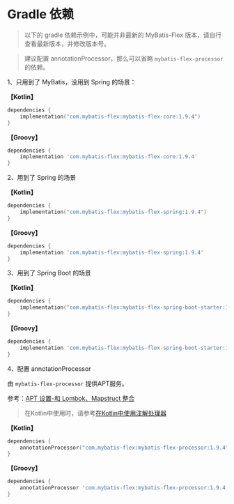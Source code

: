 # Gradle 依赖

> 以下的 gradle 依赖示例中，可能并非最新的 MyBatis-Flex 版本，请自行查看最新版本，并修改版本号。

> 建议配置 annotationProcessor，那么可以省略 `mybatis-flex-processor` 的依赖。

1、只用到了 MyBatis，没用到 Spring 的场景：

**【Kotlin】**

```kotlin
dependencies {
    implementation("com.mybatis-flex:mybatis-flex-core:1.9.4")
}
```

**【Groovy】**

```groovy
dependencies {
    implementation 'com.mybatis-flex:mybatis-flex-core:1.9.4'
}
```

2、用到了 Spring 的场景

**【Kotlin】**

```kotlin
dependencies {
    implementation("com.mybatis-flex:mybatis-flex-spring:1.9.4")
}
```

**【Groovy】**

```groovy
dependencies {
    implementation 'com.mybatis-flex:mybatis-flex-spring:1.9.4'
}
```

3、用到了 Spring Boot 的场景

**【Kotlin】**

```kotlin
dependencies {
    implementation("com.mybatis-flex:mybatis-flex-spring-boot-starter:1.9.4")
}
```

**【Groovy】**

```groovy
dependencies {
    implementation 'com.mybatis-flex:mybatis-flex-spring-boot-starter:1.9.4'
}
```

4、配置 annotationProcessor

由 `mybatis-flex-processor` 提供APT服务。

参考：[APT 设置-和 Lombok、Mapstruct 整合](../others/apt.md)

> 在Kotlin中使用时，请参考[在Kotlin中使用注解处理器](../others/kapt.md)

**【Kotlin】**

```kotlin
dependencies {
    annotationProcessor("com.mybatis-flex:mybatis-flex-processor:1.9.4")
}
```

**【Groovy】**

```groovy
dependencies {
    annotationProcessor 'com.mybatis-flex:mybatis-flex-processor:1.9.4'
}
```
